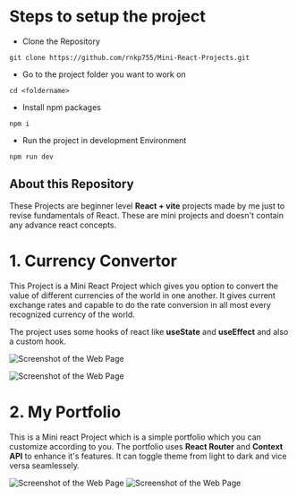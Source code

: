 #  Steps to setup the project

+ Clone the Repository
```
git clone https://github.com/rnkp755/Mini-React-Projects.git
```

+ Go to the project folder you want to work on
```
cd <foldername>
```

+ Install npm packages
```
npm i
```

+ Run the project in development Environment
```
npm run dev
```


## About this Repository
These Projects are beginner level __React + vite__ projects made by me just to revise fundamentals of React. These are mini projects and doesn't contain any advance react concepts.

# 1. Currency Convertor
This Project is a Mini React Project which gives you option to convert the value of different currencies of the world in one another. It gives current exchange rates and capable to do the rate conversion in all most every recognized currency of the world.

The project uses some hooks of react like __useState__ and __useEffect__ and also a custom hook.

![Screenshot of the Web Page](https://github.com/dvmazur/mixtral-offloading/assets/116200170/9b6f71bf-5309-4b9f-82d0-cb54970fd8e9)

![Screenshot of the Web Page](https://github.com/dvmazur/mixtral-offloading/assets/116200170/a1c2faf8-2209-45df-ae5e-57ec4b7bae0d)

# 2. My Portfolio
This is a Mini react Project which is a simple portfolio which you can customize according to you. The portfolio uses __React Router__ and __Context API__ to enhance it's features. It can toggle theme from light to dark and vice versa seamlessely.

![Screenshot of the Web Page](https://github.com/hiteshchoudhary/chai-aur-react/assets/116200170/7f1a28fc-8cb3-4884-bbda-7f3493ba517f)
![Screenshot of the Web Page](https://github.com/hiteshchoudhary/chai-aur-react/assets/116200170/bd9850f4-e968-48ed-8689-7f6fd56015c0)
